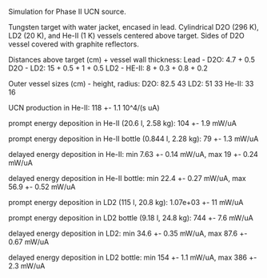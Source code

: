 Simulation for Phase II UCN source.

Tungsten target with water jacket, encased in lead.
Cylindrical D2O (296 K), LD2 (20 K), and He-II (1 K) vessels centered above target.
Sides of D2O vessel covered with graphite reflectors.

Distances above target (cm) + vessel wall thickness:
Lead - D2O: 4.7 + 0.5
D2O - LD2: 15 + 0.5 + 1 + 0.5
LD2 - HE-II: 8 + 0.3 + 0.8 + 0.2

Outer vessel sizes (cm) - height, radius:
D2O: 82.5 43
LD2: 51 33
He-II: 33 16

UCN production in He-II:
118 +- 1.1 10^4/(s uA)

prompt energy deposition in He-II (20.6 l, 2.58 kg):
104 +- 1.9 mW/uA

prompt energy deposition in He-II bottle (0.844 l, 2.28 kg):
79 +- 1.3 mW/uA

delayed energy deposition in He-II:
min 7.63 +- 0.14 mW/uA, max 19 +- 0.24 mW/uA

delayed energy deposition in He-II bottle:
min 22.4 +- 0.27 mW/uA, max 56.9 +- 0.52 mW/uA

prompt energy deposition in LD2 (115 l, 20.8 kg):
1.07e+03 +- 11 mW/uA

prompt energy deposition in LD2 bottle (9.18 l, 24.8 kg):
744 +- 7.6 mW/uA

delayed energy deposition in LD2:
min 34.6 +- 0.35 mW/uA, max 87.6 +- 0.67 mW/uA

delayed energy deposition in LD2 bottle:
min 154 +- 1.1 mW/uA, max 386 +- 2.3 mW/uA

